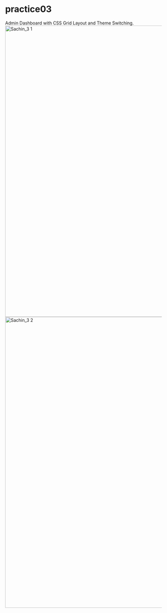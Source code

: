 # practice03
Admin Dashboard with CSS Grid Layout and Theme Switching.
<img width="1919" height="935" alt="Sachin_3 1" src="https://github.com/user-attachments/assets/1fccdafb-74e1-4064-a1b3-dd2a158c3bf9" />
<img width="1919" height="934" alt="Sachin_3 2" src="https://github.com/user-attachments/assets/68543050-9c88-4ca3-beda-b422e5eaf907" />

